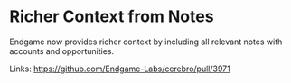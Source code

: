 # Richer Context from Notes

Endgame now provides richer context by including all relevant notes with accounts and opportunities.

Links:
https://github.com/Endgame-Labs/cerebro/pull/3971
